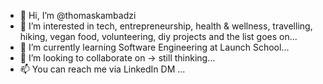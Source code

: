 - 👋 Hi, I’m @thomaskambadzi
- 👀 I’m interested in tech, entrepreneurship, health & wellness, travelling, hiking, vegan food, volunteering, diy projects and the list goes on...
- 🌱 I’m currently learning Software Engineering at Launch School...
- 💞️ I’m looking to collaborate on -> still thinking...
- 📫 You can reach me via LinkedIn DM ...

<!---
thomaskambadzi/thomaskambadzi is a ✨ special ✨ repository because its `README.md` (this file) appears on your GitHub profile.
You can click the Preview link to take a look at your changes.
--->
